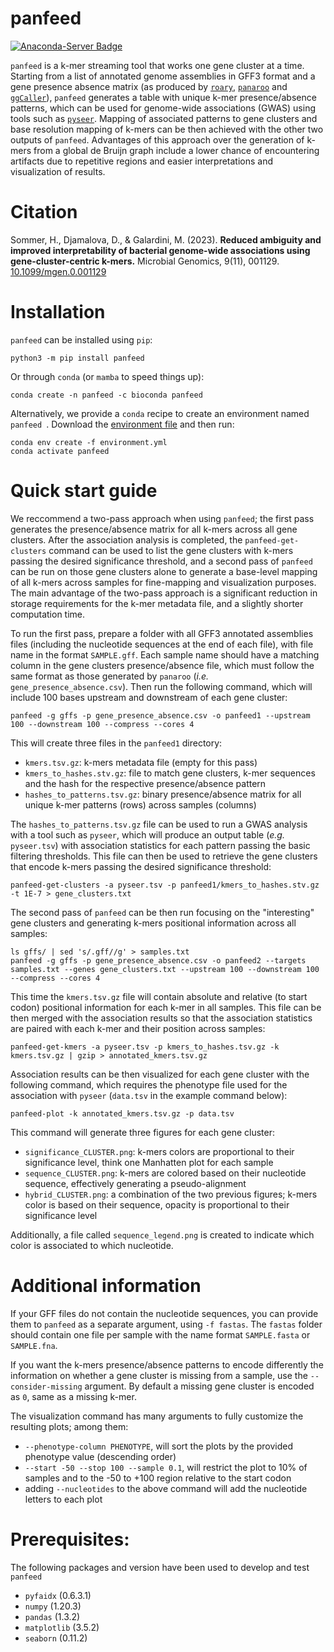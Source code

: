# panfeed

[![Anaconda-Server Badge](https://anaconda.org/bioconda/panfeed/badges/version.svg)](https://anaconda.org/bioconda/panfeed)

`panfeed` is a k-mer streaming tool that works one gene cluster at a time.
Starting from a list of annotated genome assemblies in GFF3 format and a gene presence absence matrix (as produced by
[`roary`](https://github.com/sanger-pathogens/Roary), [`panaroo`](https://github.com/gtonkinhill/panaroo/)
and [`ggCaller`](https://github.com/samhorsfield96/ggCaller)),
`panfeed` generates a table with unique k-mer presence/absence patterns,
which can be used for genome-wide associations (GWAS) using tools
such as [`pyseer`](https://github.com/mgalardini/pyseer).
Mapping of associated patterns to gene clusters and base resolution mapping of k-mers can be then achieved with the other two outputs of `panfeed`.
Advantages of this approach over the generation of k-mers from a global de Bruijn
graph include a lower chance of encountering artifacts
due to repetitive regions and easier interpretations and visualization of results.

# Citation

Sommer, H., Djamalova, D., & Galardini, M. (2023). **Reduced ambiguity and improved interpretability of bacterial genome-wide associations using gene-cluster-centric k-mers.** Microbial Genomics, 9(11), 001129. [10.1099/mgen.0.001129](https://doi.org/10.1099/mgen.0.001129)

# Installation

`panfeed` can be installed using `pip`:

    python3 -m pip install panfeed

Or through `conda` (or `mamba` to speed things up):

    conda create -n panfeed -c bioconda panfeed

Alternatively, we provide a `conda` recipe to create an environment 
named `panfeed `. Download the
[environment file](https://raw.githubusercontent.com/microbial-pangenomes-lab/panfeed/main/environment.yml)
and then run:

    conda env create -f environment.yml
    conda activate panfeed

# Quick start guide

We reccommend a two-pass approach when using `panfeed`; the first pass generates the
presence/absence matrix for all k-mers across all gene clusters. After the association
analysis is completed, the `panfeed-get-clusters` command can be used to list the gene
clusters with k-mers passing the desired significance threshold, and a second pass of
`panfeed` can be run on those gene clusters alone to generate a base-level mapping of
all k-mers across samples for fine-mapping and visualization purposes.
The main advantage of the two-pass approach is a significant reduction in storage
requirements for the k-mer metadata file, and a slightly shorter computation time.

To run the first pass, prepare a folder with all GFF3 annotated assemblies files
(including the nucleotide sequences at the end of each file), with
file name in the format `SAMPLE.gff`. Each sample name should have a matching column
in the gene clusters presence/absence file, which must follow the same format as those
generated by `panaroo` (_i.e._ `gene_presence_absence.csv`).
Then run the following command, which will include 100 bases upstream and
downstream of each gene cluster:

    panfeed -g gffs -p gene_presence_absence.csv -o panfeed1 --upstream 100 --downstream 100 --compress --cores 4

This will create three files in the `panfeed1` directory:

* `kmers.tsv.gz`: k-mers metadata file (empty for this pass)
* `kmers_to_hashes.stv.gz`: file to match gene clusters, k-mer sequences and the hash for the respective presence/absence pattern
* `hashes_to_patterns.tsv.gz`: binary presence/absence matrix for all unique k-mer patterns (rows) across samples (columns)

The `hashes_to_patterns.tsv.gz` file can be used to run a GWAS analysis
with a tool such as `pyseer`, which will produce an output table
(_e.g._ `pyseer.tsv`) with association
statistics for each pattern passing the basic filtering thresholds. This file can
then be used to retrieve the gene clusters that encode k-mers passing the desired
significance threshold:

    panfeed-get-clusters -a pyseer.tsv -p panfeed1/kmers_to_hashes.stv.gz -t 1E-7 > gene_clusters.txt

The second pass of `panfeed` can be then run focusing on the "interesting"
gene clusters and generating k-mers positional information across all samples:

    ls gffs/ | sed 's/.gff//g' > samples.txt
    panfeed -g gffs -p gene_presence_absence.csv -o panfeed2 --targets samples.txt --genes gene_clusters.txt --upstream 100 --downstream 100 --compress --cores 4

This time the `kmers.tsv.gz` file will contain absolute and relative (to start codon) positional information
for each k-mer in all samples. This file can be then merged with the association results so that the
association statistics are paired with each k-mer and their position across samples:

    panfeed-get-kmers -a pyseer.tsv -p kmers_to_hashes.tsv.gz -k kmers.tsv.gz | gzip > annotated_kmers.tsv.gz

Association results can be then visualized for each gene cluster with the following command,
which requires the phenotype file used for the association with `pyseer` (`data.tsv`
in the example command below):

    panfeed-plot -k annotated_kmers.tsv.gz -p data.tsv

This command will generate three figures for each gene cluster:

* `significance_CLUSTER.png`: k-mers colors are proportional to their significance level, think one Manhatten plot for each sample
* `sequence_CLUSTER.png`: k-mers are colored based on their nucleotide sequence, effectively generating a pseudo-alignment
* `hybrid_CLUSTER.png`: a combination of the two previous figures; k-mers color is based on their sequence, opacity is proportional to their significance level

Additionally, a file called `sequence_legend.png` is created to indicate which color is associated to which nucleotide.

# Additional information

If your GFF files do not contain the nucleotide sequences, you can provide them to `panfeed`
as a separate argument, using `-f fastas`. The `fastas` folder should contain one file per sample
with the name format `SAMPLE.fasta` or `SAMPLE.fna`.

If you want the k-mers presence/absence patterns to encode differently the information on
whether a gene cluster is missing from a sample, use the `--consider-missing` argument.
By default a missing gene cluster is encoded as `0`, same as a missing k-mer.

The visualization command has many arguments to fully customize the resulting plots;
among them:

* `--phenotype-column PHENOTYPE`, will sort the plots by the provided phenotype value (descending order)
* `--start -50 --stop 100 --sample 0.1`, will restrict the plot to 10% of samples and to the -50 to +100 region relative to the start codon
* adding `--nucleotides` to the above command will add the nucleotide letters to each plot

# Prerequisites:

The following packages and version have been used to develop and test `panfeed`

* `pyfaidx` (0.6.3.1)
* `numpy` (1.20.3)
* `pandas` (1.3.2)
* `matplotlib` (3.5.2)
* `seaborn` (0.11.2)

